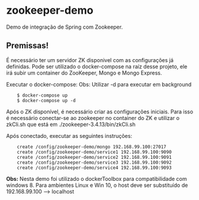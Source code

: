 # zookeeper-demo
Demo de integração de Spring com Zookeeper.

## Premissas!
É necessário ter um servidor ZK disponivel com as configurações já definidas.
Pode ser utilizado o docker-compose na raíz desse projeto, ele irá subir um container do ZooKeeper, Mongo e Mongo Express.

Executar o docker-compose:
Obs: Utilizar -d para executar em background 

        $ docker-compose up
        $ docker-compose up -d

Após o ZK disponível, é necessário criar as configurações iniciais.
Para isso é necessário conectar-se ao zookeeper no container do ZK e utilizar o zkCli.sh que está em 
./zookeeper-3.4.13/bin/zkCli.sh

Após conectado, executar as seguintes instruções:

        create /config/zookeeper-demo/mongo 192.168.99.100:27017
        create /config/zookeeper-demo/service1 192.168.99.100:9090
        create /config/zookeeper-demo/service2 192.168.99.100:9091
        create /config/zookeeper-demo/service3 192.168.99.100:9092
        create /config/zookeeper-demo/service4 192.168.99.100:9093

**Obs:**
Nesta demo foi utilizado o dockerToolbox para compatibilidade com windows 8. 
Para ambientes Linux e Win 10, o host deve ser substituído de 192.168.99.100 --> localhost

